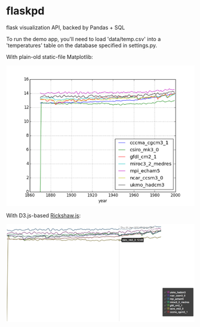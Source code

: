 flaskpd
=======

flask visualization API, backed by Pandas + SQL

To run the demo app, you'll need to load 'data/temp.csv' into 
a 'temperatures' table on the database specified in settings.py.

With plain-old static-file Matplotlib:

![matplotlib](./chart1.png)

With D3.js-based [Rickshaw.js](http://code.shutterstock.com/rickshaw/):

![rickshaw](./chart2.png)
